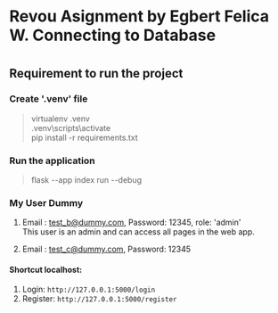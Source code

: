 <h1>Revou Asignment by <bold>Egbert Felica W.</bold> Connecting to Database <h1>

## Requirement to run the project

### Create '.venv' file
> virtualenv .venv <br>
> .venv\scripts\activate <br>
> pip install -r requirements.txt 

### Run the application
> flask --app index run --debug

### My User Dummy

1. Email : test_b@dummy.com, Password: 12345, role: 'admin'<br>
   This user is an admin and can access all pages in the web app.
   
2. Email : test_c@dummy.com, Password: 12345

#### Shortcut localhost:

1. Login: `http://127.0.0.1:5000/login`
2. Register: `http://127.0.0.1:5000/register`